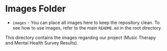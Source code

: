 # Images Folder

- `images` - You can place all images here to keep the repository clean. To see how to use images, refer to the main `README.md` in the root directory.

This directory contains the images regarding our project (Music Therapy and Mental Health Survey Results).